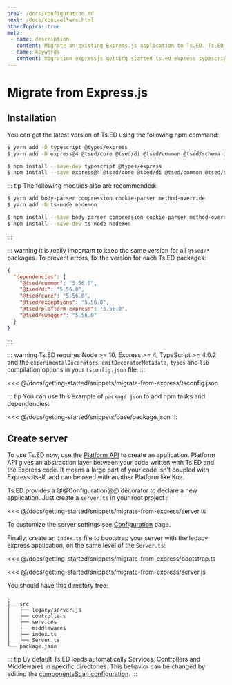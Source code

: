 ```yaml
---
prev: /docs/configuration.md
next: /docs/controllers.html
otherTopics: true
meta:
 - name: description
   content: Migrate an existing Express.js application to Ts.ED. Ts.ED is built on top of Express and uses TypeScript language.
 - name: keywords
   content: migration expressjs getting started ts.ed express typescript node.js javascript decorators mvc class models
---
```

# Migrate from Express.js
## Installation

You can get the latest version of Ts.ED using the following npm command:

<Tabs class="-code">
  <Tab label="Yarn">
  
```bash
$ yarn add -D typescript @types/express
$ yarn add -D express@4 @tsed/core @tsed/di @tsed/common @tsed/schema @tsed/json-mapper @tsed/exceptions @tsed/platform-express
```

  </Tab>
  <Tab label="Npm">
  
```bash
$ npm install --save-dev typescript @types/express
$ npm install --save express@4 @tsed/core @tsed/di @tsed/common @tsed/schema @tsed/json-mapper @tsed/exceptions @tsed/platform-express
```
     
  </Tab>
</Tabs>  

::: tip
The following modules also are recommended: 

<Tabs class="-code">
  <Tab label="Yarn">
  
```bash
$ yarn add body-parser compression cookie-parser method-override
$ yarn add -D ts-node nodemon
```

  </Tab>
  <Tab label="Npm">
    
```bash
$ npm install --save body-parser compression cookie-parser method-override
$ npm install --save-dev ts-node nodemon
```
  
  </Tab>
</Tabs>
:::

::: warning
It is really important to keep the same version for all `@tsed/*` packages.
To prevent errors, fix the version for each Ts.ED packages:
```json
{
  "dependencies": {
    "@tsed/common": "5.56.0",
    "@tsed/di": "5.56.0",
    "@tsed/core": "5.56.0",
    "@tsed/exceptions": "5.56.0",
    "@tsed/plaftorm-express": "5.56.0",
    "@tsed/swagger": "5.56.0"
  }
} 
```
:::

::: warning
Ts.ED requires Node >= 10, Express >= 4, TypeScript >= 4.0.2 and 
the `experimentalDecorators`, `emitDecoratorMetadata`, `types` and `lib` compilation 
options in your `tsconfig.json` file.
:::

<<< @/docs/getting-started/snippets/migrate-from-express/tsconfig.json

::: tip
You can use this example of `package.json` to add npm tasks and dependencies:

<<< @/docs/getting-started/snippets/base/package.json
:::

## Create server

To use Ts.ED now, use the [Platform API](/docs/platform-api.html) to create an application. Platform API gives an abstraction layer 
between your code written with Ts.ED and the Express code. It means a large part of your code
isn't coupled with Express itself, and can be used with another Platform like Koa.

Ts.ED provides a @@Configuration@@ decorator to declare a new application. 
Just create a `server.ts` in your root project :

<<< @/docs/getting-started/snippets/migrate-from-express/server.ts

To customize the server settings see [Configuration](configuration.md) page.

Finally, create an `index.ts` file to bootstrap your server with the legacy express application, on the same level of the `Server.ts`:
 
<Tabs class="-code">
  <Tab label="Bootstrap">
  
<<< @/docs/getting-started/snippets/migrate-from-express/bootstrap.ts

  </Tab>
  <Tab label="server.js">
  
<<< @/docs/getting-started/snippets/migrate-from-express/server.js
  
  </Tab>
</Tabs>

You should have this directory tree: 

```
.
├── src
│   ├── legacy/server.js
│   ├── controllers
│   ├── services
│   ├── middlewares
│   ├── index.ts
│   └── Server.ts
└── package.json
```

::: tip
By default Ts.ED loads automatically Services, Controllers and Middlewares in specific directories.
This behavior can be changed by editing the [componentsScan configuration](/docs/configuration.md).
:::
